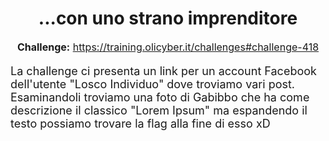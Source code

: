 <h1 style="text-align: center;">...con uno strano imprenditore</h1>

<p style="text-align: center; font-size: 16px;">
  <strong>Challenge:</strong> <a href="https://training.olicyber.it/challenges#challenge-418">https://training.olicyber.it/challenges#challenge-418</a>
</p>

<p style="font-size: 18px;">
  La challenge ci presenta un link per un account Facebook dell'utente "Losco Individuo" dove troviamo vari post.
  Esaminandoli troviamo una foto di Gabibbo che ha come descrizione il classico "Lorem Ipsum" ma espandendo il testo possiamo trovare la flag alla fine di esso xD
</p>

